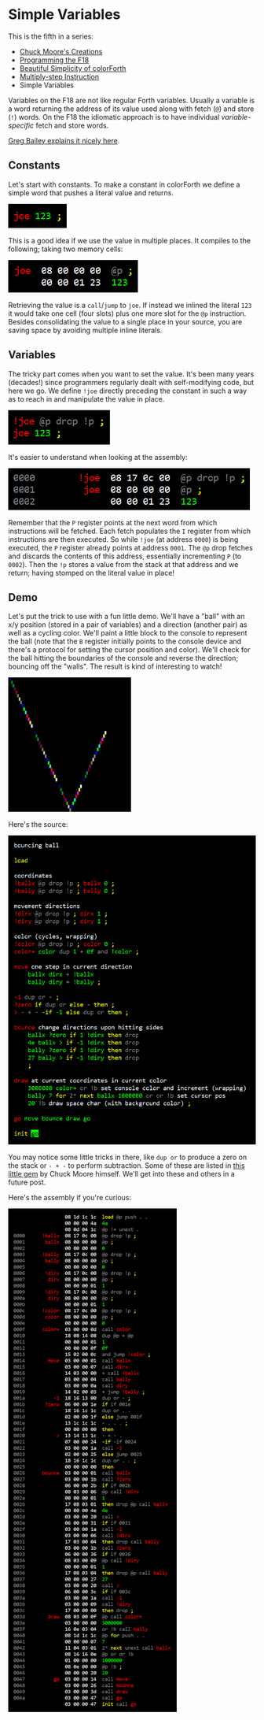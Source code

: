 # Simple Variables

This is the fifth in a series:

* [Chuck Moore's Creations](chuck_moores_creations.md)
* [Programming the F18](programming_the_f18.md)
* [Beautiful Simplicity of colorForth](beautiful_simplicity.md)
* [Multiply-step Instruction](multiply_step.md)
* Simple Variables

Variables on the F18 are not like regular Forth variables. Usually a variable is a word returning the address of its value used along with fetch (`@`) and store (`!`) words. On the F18 the idiomatic approach is to have individual _variable-specific_ fetch and store words.

[Greg Bailey explains it nicely here](https://www.youtube.com/watch?v=ueoHb8Ic0kc).

## Constants

Let's start with constants. To make a constant in colorForth we define a simple word that pushes a literal value and returns.

![Variable](images/joe.png)

This is a good idea if we use the value in multiple places. It compiles to the following; taking two memory cells:

![Variable assembly](images/joe_asm.png)

Retrieving the value is a `call`/`jump` to `joe`. If instead we inlined the literal `123` it would take one cell (four slots) plus one more slot for the `@p` instruction. Besides consolidating the value to a single place in your source, you are saving space by avoiding multiple inline literals.

## Variables

The tricky part comes when you want to set the value. It's been many years (decades!) since programmers regularly dealt with self-modifying code, but here we go. We define `!joe` directly preceding the constant in such a way as to reach in and manipulate the value in place.

![Variable](images/joe_var.png)

It's easier to understand when looking at the assembly:

![Variable assembly](images/joe_var_asm.png)

Remember that the `P` register points at the next word from which instructions will be fetched. Each fetch populates the `I` register from which instructions are then executed. So while `!joe` (at address `0000`) is being executed, the `P` register already points at address `0001`. The `@p` drop fetches and discards the contents of this address, essentially incrementing `P` (to `0002`). Then the `!p` stores a value from the stack at that address and we return; having stomped on the literal value in place!

## Demo

Let's put the trick to use with a fun little demo. We'll have a "ball" with an x/y position (stored in a pair of variables) and a direction (another pair) as well as a cycling color. We'll paint a little block to the console to represent the ball (note that the `B` register initially points to the console device and there's a protocol for setting the cursor position and color). We'll check for the ball hitting the boundaries of the console and reverse the direction; bouncing off the "walls". The result is kind of interesting to watch!

![Ball demo](images/ball.gif)

Here's the source:

![Ball source](images/ball.png)

You may notice some little tricks in there, like `dup or` to produce a zero on the stack or `- + -` to perform subtraction. Some of these are listed in [this little gem](http://www.colorforth.com/inst.htm) by Chuck Moore himself. We'll get into these and others in a future post.

Here's the assembly if you're curious:

![Ball assembly](images/ball_asm.png)
